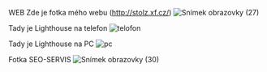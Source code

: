 WEB
Zde je fotka mého webu (http://stolz.xf.cz/)
![Snímek obrazovky (27)](https://user-images.githubusercontent.com/81717582/154988915-4fce846a-c525-4525-9885-8e2104efbacc.png)

Tady je Lighthouse na telefon
![telofon](https://user-images.githubusercontent.com/81717582/154988983-9734066e-5060-42bd-9b51-e08b1105ad63.png)
  
Tady je Lighthouse na PC
![pc](https://user-images.githubusercontent.com/81717582/154989049-33fe9c79-d6c6-4b6f-9db6-58c38f1ba7fe.png)

Fotka SEO-SERVIS
![Snímek obrazovky (30)](https://user-images.githubusercontent.com/81717582/154990003-8c7c0a91-3957-4c20-ac6f-bd8a20bec77c.png)

